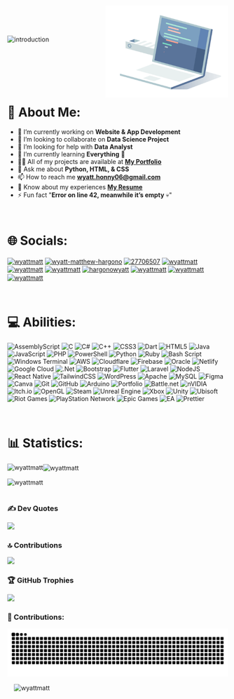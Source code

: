 <!DOCTYPE html>
<html lang="en">

<body>
  <div align="left">
    <img align="right" height="210" src="/images/computer.gif" alt="computer" />
    <br><br><br><br>
    <img src="https://readme-typing-svg.demolab.com?font=Fira+Code&pause=1000&color=E1E0E2&width=435&lines=&nbsp+Hi+%F0%9F%91%8B%2C+I'm+Wyatt+Matthew.;&nbsp+%F0%9F%9A%80+Welcome+to+My+Github+Profile!" alt="introduction" />
  </div>

  <div>
    <h1>
      <br><br><br>
      💫 About Me:
    </h1>
    <ul>
      <li>🔭 I’m currently working on <strong>Website & App Development</strong>
      <li>👯 I’m looking to collaborate on <strong>Data Science Project</strong>
      <li>🤝 I’m looking for help with <strong>Data Analyst</strong>
      <li>🌱 I’m currently learning <strong>Everything</strong> 🤣
      <li>👨‍💻 All of my projects are available at <a href="https://wyattmatt.github.io/"><strong>My Portfolio</strong></a>
      <li>💬 Ask me about <strong>Python, HTML, & CSS</strong>
      <li>📫 How to reach me <a href="https://mail.google.com/mail/?view=cm&fs=1&to=wyatt.honny06@gmail.com"><strong>wyatt.honny06@gmail.com</strong></a>
      <li>📄 Know about my experiences <a href="https://wyattmatt.github.io/"><strong>My Resume</strong></a>
      <li>⚡ Fun fact "<strong>Error on line 42, meanwhile it’s empty</strong> 💀"
    </ul>
  </div>

  <div align="left">
    <h1>
      <br>
      🌐 Socials:
    </h1>
    <p>
      <a href="https://github.com/wyattmatt" target="_blank"><img align="center" src="https://raw.githubusercontent.com/rahuldkjain/github-profile-readme-generator/master/src/images/icons/Social/github.svg" alt="wyattmatt" height="30" width="40" margin-bottom="10" /></a>
      <a href="https://linkedin.com/in/wyatt-matthew-hargono" target="_blank"><img align="center" src="https://raw.githubusercontent.com/rahuldkjain/github-profile-readme-generator/master/src/images/icons/Social/linked-in-alt.svg" alt="wyatt-matthew-hargono" height="30" width="40" /></a>
      <a href="https://stackoverflow.com/users/27706507" target="_blank"><img align="center" src="https://raw.githubusercontent.com/rahuldkjain/github-profile-readme-generator/master/src/images/icons/Social/stack-overflow.svg" alt="27706507" height="30" width="40" /></a>
      <a href="https://fb.com/wyattmatt" target="_blank"><img align="center" src="https://raw.githubusercontent.com/rahuldkjain/github-profile-readme-generator/master/src/images/icons/Social/facebook.svg" alt="wyattmatt" height="30" width="40" /></a>
      <a href="https://wa.me/+62852251460299" target="_blank"><img align="center" src="https://raw.githubusercontent.com/rahuldkjain/github-profile-readme-generator/master/src/images/icons/Social/whatsapp.svg" alt="wyattmatt" height="30" width="40" /></a>
      <a href="https://instagram.com/wyattmatt" target="_blank"><img align="center" src="https://raw.githubusercontent.com/rahuldkjain/github-profile-readme-generator/master/src/images/icons/Social/instagram.svg" alt="wyattmatt" height="30" width="40" /></a>
      <a href="https://twitter.com/hargonowyatt" target="_blank"><img align="center" src="https://raw.githubusercontent.com/rahuldkjain/github-profile-readme-generator/master/src/images/icons/Social/twitter.svg" alt="hargonowyatt" height="30" width="40" /></a>
      <a href="https://discord.com/channels/@diff09" target="_blank"><img align="center" src="https://raw.githubusercontent.com/rahuldkjain/github-profile-readme-generator/master/src/images/icons/Social/discord.svg" alt="wyattmatt" height="30" width="40" /></a>
      <a href="https://www.reddit.com/user/Fun_Use_5529/" target="_blank"><img align="center" src="https://raw.githubusercontent.com/rahuldkjain/github-profile-readme-generator/master/src/images/icons/Social/reddit.svg" alt="wyattmatt" height="30" width="40" /></a>
      <a href="https://open.spotify.com/user/31ggwu5ulppduhztnpoldijsikna" target="_blank"><img align="center" src="https://raw.githubusercontent.com/rahuldkjain/github-profile-readme-generator/master/src/images/icons/Social/spotify.svg" alt="wyattmatt" height="30" width="40" /></a>
    <br /><br /><br />
    </p>
  </div>

# 💻 Abilities:
![AssemblyScript](https://img.shields.io/badge/assembly%20script-%23000000.svg?style=flat&logo=assemblyscript&logoColor=white) ![C](https://img.shields.io/badge/c-%2300599C.svg?style=flat&logo=c&logoColor=white) ![C#](https://img.shields.io/badge/c%23-%23239120.svg?style=flat&logo=csharp&logoColor=white) ![C++](https://img.shields.io/badge/c++-%2300599C.svg?style=flat&logo=c%2B%2B&logoColor=white) ![CSS3](https://img.shields.io/badge/css3-%231572B6.svg?style=flat&logo=css3&logoColor=white) ![Dart](https://img.shields.io/badge/dart-%230175C2.svg?style=flat&logo=dart&logoColor=white) ![HTML5](https://img.shields.io/badge/html5-%23E34F26.svg?style=flat&logo=html5&logoColor=white) ![Java](https://img.shields.io/badge/java-%23ED8B00.svg?style=flat&logo=openjdk&logoColor=white) ![JavaScript](https://img.shields.io/badge/javascript-%23323330.svg?style=flat&logo=javascript&logoColor=%23F7DF1E) ![PHP](https://img.shields.io/badge/php-%23777BB4.svg?style=flat&logo=php&logoColor=white) ![PowerShell](https://img.shields.io/badge/PowerShell-%235391FE.svg?style=flat&logo=powershell&logoColor=white) ![Python](https://img.shields.io/badge/python-3670A0?style=flat&logo=python&logoColor=ffdd54) ![Ruby](https://img.shields.io/badge/ruby-%23CC342D.svg?style=flat&logo=ruby&logoColor=white) ![Bash Script](https://img.shields.io/badge/bash_script-%23121011.svg?style=flat&logo=gnu-bash&logoColor=white) ![Windows Terminal](https://img.shields.io/badge/Windows%20Terminal-%234D4D4D.svg?style=flat&logo=windows-terminal&logoColor=white) ![AWS](https://img.shields.io/badge/AWS-%23FF9900.svg?style=flat&logo=amazon-aws&logoColor=white) ![Cloudflare](https://img.shields.io/badge/Cloudflare-F38020?style=flat&logo=Cloudflare&logoColor=white) ![Firebase](https://img.shields.io/badge/firebase-%23039BE5.svg?style=flat&logo=firebase) ![Oracle](https://img.shields.io/badge/Oracle-F80000?style=flat&logo=oracle&logoColor=white) ![Netlify](https://img.shields.io/badge/netlify-%23000000.svg?style=flat&logo=netlify&logoColor=#00C7B7) ![Google Cloud](https://img.shields.io/badge/GoogleCloud-%234285F4.svg?style=flat&logo=google-cloud&logoColor=white) ![.Net](https://img.shields.io/badge/.NET-5C2D91?style=flat&logo=.net&logoColor=white) ![Bootstrap](https://img.shields.io/badge/bootstrap-%238511FA.svg?style=flat&logo=bootstrap&logoColor=white) ![Flutter](https://img.shields.io/badge/Flutter-%2302569B.svg?style=flat&logo=Flutter&logoColor=white) ![Laravel](https://img.shields.io/badge/laravel-%23FF2D20.svg?style=flat&logo=laravel&logoColor=white) ![NodeJS](https://img.shields.io/badge/node.js-6DA55F?style=flat&logo=node.js&logoColor=white) ![React Native](https://img.shields.io/badge/react_native-%2320232a.svg?style=flat&logo=react&logoColor=%2361DAFB) ![TailwindCSS](https://img.shields.io/badge/tailwindcss-%2338B2AC.svg?style=flat&logo=tailwind-css&logoColor=white) ![WordPress](https://img.shields.io/badge/WordPress-%23117AC9.svg?style=flat&logo=WordPress&logoColor=white) ![Apache](https://img.shields.io/badge/apache-%23D42029.svg?style=flat&logo=apache&logoColor=white) ![MySQL](https://img.shields.io/badge/mysql-4479A1.svg?style=flat&logo=mysql&logoColor=white) ![Figma](https://img.shields.io/badge/figma-%23F24E1E.svg?style=flat&logo=figma&logoColor=white) ![Canva](https://img.shields.io/badge/Canva-%2300C4CC.svg?style=flat&logo=Canva&logoColor=white) ![Git](https://img.shields.io/badge/git-%23F05033.svg?style=flat&logo=git&logoColor=white) ![GitHub](https://img.shields.io/badge/github-%23121011.svg?style=flat&logo=github&logoColor=white) ![Arduino](https://img.shields.io/badge/-Arduino-00979D?style=flat&logo=Arduino&logoColor=white) ![Portfolio](https://img.shields.io/badge/Portfolio-%23000000.svg?style=flat&logo=firefox&logoColor=#FF7139) ![Battle.net](https://img.shields.io/badge/battle.net-%2300AEFF.svg?style=flat&logo=battle.net&logoColor=white) ![nVIDIA](https://img.shields.io/badge/nVIDIA-%2376B900.svg?style=flat&logo=nVIDIA&logoColor=white) ![Itch.io](https://img.shields.io/badge/Itch-%23FF0B34.svg?style=flat&logo=Itch.io&logoColor=white) ![OpenGL](https://img.shields.io/badge/OpenGL-white?logo=OpenGL&style=flat) ![Steam](https://img.shields.io/badge/steam-%23000000.svg?style=flat&logo=steam&logoColor=white) ![Unreal Engine](https://img.shields.io/badge/unrealengine-%23313131.svg?style=flat&logo=unrealengine&logoColor=white) ![Xbox](https://img.shields.io/badge/xbox-%23107C10.svg?style=flat&logo=xbox&logoColor=white) ![Unity](https://img.shields.io/badge/unity-%23000000.svg?style=flat&logo=unity&logoColor=white) ![Ubisoft](https://img.shields.io/badge/Ubisoft-%23F5F5F5.svg?style=flat&logo=Ubisoft&logoColor=black) ![Riot Games](https://img.shields.io/badge/riotgames-D32936.svg?style=flat&logo=riotgames&logoColor=white) ![PlayStation Network](https://img.shields.io/badge/PSN-%230070D1.svg?style=flat&logo=Playstation&logoColor=white) ![Epic Games](https://img.shields.io/badge/epicgames-%23313131.svg?style=flat&logo=epicgames&logoColor=white) ![EA](https://img.shields.io/badge/ea-%23000000.svg?style=flat&logo=ea&logoColor=white) ![Prettier](https://img.shields.io/badge/prettier-%23F7B93E.svg?style=flat&logo=prettier&logoColor=black)
<h1><br /> 📊 Statistics: </h1>
<p align="left">
<p><img align="left" src="https://github-readme-stats.vercel.app/api?username=wyattmatt&show_icons=true&theme=dark&locale=en" alt="wyattmatt" /></p>
<p><img align="center" src="https://github-readme-streak-stats.herokuapp.com/?user=wyattmatt&theme=dark" alt="wyattmatt" /></p>
<p><img align="center" src="https://github-readme-stats.vercel.app/api/top-langs?username=wyattmatt&show_icons=true&theme=dark&locale=en&layout=compact" alt="wyattmatt" /><br /><br /></p>

### ✍️ Dev Quotes
![](https://quotes-github-readme.vercel.app/api?type=horizontal&theme=dark)

### 🔝 Contributions
![](https://github-contributor-stats.vercel.app/api?username=wyattmatt&limit=5&theme=dark&combine_all_yearly_contributions=true)

### 🏆 GitHub Trophies
![](https://github-profile-trophy.vercel.app/?username=wyattmatt&theme=radical&no-frame=true&no-bg=false&margin-w=4)

### 🐍 Contributions:
![snake gif](https://github.com/wyattmatt/wyattmatt/blob/output/github-contribution-grid-snake-dark.svg)
<br />
<p align="left">&#8193<img src="https://komarev.com/ghpvc/?username=wyattmatt&label=Profile%20Views&color=e1e0e2&style=flat" alt="wyattmatt" /> </p>
</body>

</html>

